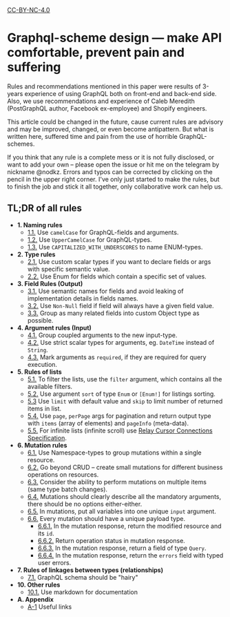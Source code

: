 [CC-BY-NC-4.0](https://creativecommons.org/licenses/by-nc/4.0/)

# Graphql-scheme design — make API comfortable, prevent pain and suffering

Rules and recommendations mentioned in this paper were results of 3-years experience of using GraphQL both on front-end and back-end side. Also, we use recommendations and experience of Caleb Meredith (PostGraphQL author, Facebook ex-employee) and Shopify engineers.

This article could be changed in the future, cause current rules are advisory and may be improved, changed, or even become antipattern. But what is written here, suffered time and pain from the use of horrible GraphQL-schemes.

If you think that any rule is a complete mess or it is not fully disclosed, or want to add your own – please open the issue or hit me on the telegram by nickname @nodkz. Errors and typos can be corrected by clicking on the pencil in the upper right corner. I've only just started to make the rules, but to finish the job and stick it all together, only collaborative work can help us.

## TL;DR of all rules

- **1. Naming rules** 
  - [1.1.](./01-naming/1.1-fields-args.md) Use `camelCase` for GraphQL-fields and arguments.
  - [1.2.](./01-naming/1.2-types.md) Use `UpperCamelCase` for GraphQL-types.
  - [1.3.](./01-naming/1.3-enum.md) Use `CAPITALIZED_WITH_UNDERSCORES` to name ENUM-types.
- **2. Type rules** 
  - [2.1.](./02-types/2.1-custom-scalars.md) Use custom scalar types if you want to declare fields or args with specific semantic value.
  - [2.2.](./02-types/2.2-enumerable.md) Use Enum for fields which contain a specific set of values.
- **3. Field Rules (Output)** 
  - [3.1.](./03-fields-output/3.1-semantic-names.md) Use semantic names for fields and avoid leaking of implementation details in fields names.
  - [3.2.](./03-fields-output/3.2-non-null-output.md) Use `Non-Null` field if field will always have a given field value.
  - [3.3.](./03-fields-output/3.3-grouping.md) Group as many related fields into custom Object type as possible.
- **4. Argument rules (Input)** 
  - [4.1.](./04-fields-input/4.1-grouping-input.md) Group coupled arguments to the new input-type.
  - [4.2.](./04-fields-input/4.2-custom-scalar-for-input.md) Use strict scalar types for arguments, eg. `DateTime` instead of `String`.
  - [4.3.](./04-fields-input/4.3-non-null-input.md) Mark arguments as `required`, if they are required for query execution.
- **5. Rules of lists** 
  - [5.1.](./05-list/5.1-filter.md) To filter the lists, use the `filter` argument, which contains all the available filters.
  - [5.2.](./05-list/5.2-sort.md) Use argument `sort` of type `Enum` or `[Enum!]` for listings sorting.
  - [5.3](./05-list/5.3-limit-skip.md) Use `limit` with default value and `skip` to limit number of returned items in list.
  - [5.4.](./05-list/5.4-pagination.md) Use `page`, `perPage` args for pagination and return output type with `items` (array of elements) and `pageInfo` (meta-data).
  - [5.5.](./05-list/5.5-cursor-connection.md) For infinite lists (infinite scroll) use [Relay Cursor Connections Specification](https://facebook.github.io/relay/graphql/connections.htm).
- **6. Mutation rules** 
  - [6.1.](./06-mutations/6.1-mutation-namespaces.md) Use Namespace-types to group mutations within a single resource.
  - [6.2.](./06-mutations/6.2-business-operations.md) Go beyond CRUD – create small mutations for different business operations on resources.
  - [6.3.](./06-mutations/6.3-batch-changes.md) Consider the ability to perform mutations on multiple items (same type batch changes).
  - [6.4.](./06-mutations/6.4-required-args.md) Mutations should clearly describe all the mandatory arguments, there should be no options either-either.
  - [6.5.](./06-mutations/6.5-input-arg.md) In mutations, put all variables into one unique `input` argument.
  - [6.6.](./06-mutations/6.6-payload.md) Every mutation should have a unique payload type. 
    - [6.6.1.](./06-mutations/6.6.1-payload-record.md) In the mutation response, return the modified resource and its `id`.
    - [6.6.2.](./06-mutations/6.6.2-payload-status.md) Return operation status in mutation response.
    - [6.6.3.](./06-mutations/6.6.3-payload-query.md) In the mutation response, return a field of type `Query`.
    - [6.6.4.](./06-mutations/6.6.4-payload-errors.md) In the mutation response, return the `errors` field with typed user errors.
- **7. Rules of linkages between types (relationships)** 
  - [7.1.](./07-relations/7.1-hairy-graphql.md) GraphQL schema should be "hairy"
- **10. Other rules** 
  - [10.1.](./10-misc/10.1-docs-markdown.md) Use markdown for documentation
- **A. Appendix** 
  - [A-1](./a-appendix/#A-1) Useful links
